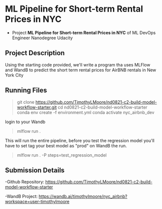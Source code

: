 # ML Pipeline for Short-term Rental Prices in NYC

- Project **ML Pipeline for Short-term Rental Prices in NYC** of ML DevOps Engineer Nanodegree Udacity

## Project Description

Using the starting code provided, we'll write a program tha uses MLFlow and WandB to predict the short term rental prices for AirBNB rentals in New York City

## Running Files

> git clone https://github.com/TimothyLMoore/nd0821-c2-build-model-workflow-starter.git
> cd nd0821-c2-build-model-workflow-starter
> conda env create -f environment.yml
> conda activate nyc_airbnb_dev

login to your Wandb

>  mlflow run .

This will run the entire pipeline, before you test the regression model you'll have to set tag your best model as "prod" on WandB the run.

> mlflow run . -P steps=test_regression_model

## Submission Details

-Github Repository: https://github.com/TimothyLMoore/nd0821-c2-build-model-workflow-starter

-WandB Project: https://wandb.ai/timothylmoore/nyc_airbnb?workspace=user-timothylmoore
